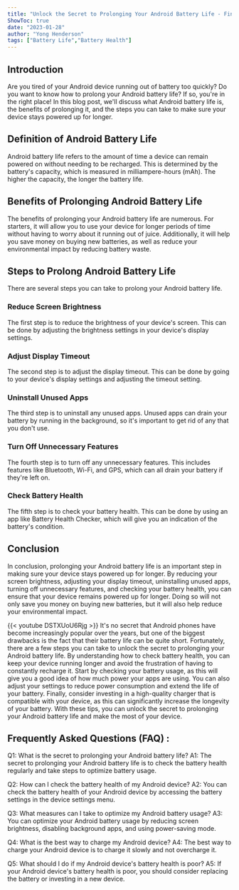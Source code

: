 ```yaml
---
title: "Unlock the Secret to Prolonging Your Android Battery Life - Find Out How to Check Battery Health Now!"
ShowToc: true 
date: "2023-01-28"
author: "Yong Henderson" 
tags: ["Battery Life","Battery Health"]
---
```

## Introduction 
Are you tired of your Android device running out of battery too quickly? Do you want to know how to prolong your Android battery life? If so, you're in the right place! In this blog post, we'll discuss what Android battery life is, the benefits of prolonging it, and the steps you can take to make sure your device stays powered up for longer. 

## Definition of Android Battery Life
Android battery life refers to the amount of time a device can remain powered on without needing to be recharged. This is determined by the battery's capacity, which is measured in milliampere-hours (mAh). The higher the capacity, the longer the battery life. 

## Benefits of Prolonging Android Battery Life
The benefits of prolonging your Android battery life are numerous. For starters, it will allow you to use your device for longer periods of time without having to worry about it running out of juice. Additionally, it will help you save money on buying new batteries, as well as reduce your environmental impact by reducing battery waste. 

## Steps to Prolong Android Battery Life
There are several steps you can take to prolong your Android battery life. 

### Reduce Screen Brightness
The first step is to reduce the brightness of your device's screen. This can be done by adjusting the brightness settings in your device's display settings. 

### Adjust Display Timeout
The second step is to adjust the display timeout. This can be done by going to your device's display settings and adjusting the timeout setting. 

### Uninstall Unused Apps
The third step is to uninstall any unused apps. Unused apps can drain your battery by running in the background, so it's important to get rid of any that you don't use. 

### Turn Off Unnecessary Features
The fourth step is to turn off any unnecessary features. This includes features like Bluetooth, Wi-Fi, and GPS, which can all drain your battery if they're left on. 

### Check Battery Health
The fifth step is to check your battery health. This can be done by using an app like Battery Health Checker, which will give you an indication of the battery's condition. 

## Conclusion
In conclusion, prolonging your Android battery life is an important step in making sure your device stays powered up for longer. By reducing your screen brightness, adjusting your display timeout, uninstalling unused apps, turning off unnecessary features, and checking your battery health, you can ensure that your device remains powered up for longer. Doing so will not only save you money on buying new batteries, but it will also help reduce your environmental impact.

{{< youtube DSTXUoU6Rjg >}} 
It's no secret that Android phones have become increasingly popular over the years, but one of the biggest drawbacks is the fact that their battery life can be quite short. Fortunately, there are a few steps you can take to unlock the secret to prolonging your Android battery life. By understanding how to check battery health, you can keep your device running longer and avoid the frustration of having to constantly recharge it. Start by checking your battery usage, as this will give you a good idea of how much power your apps are using. You can also adjust your settings to reduce power consumption and extend the life of your battery. Finally, consider investing in a high-quality charger that is compatible with your device, as this can significantly increase the longevity of your battery. With these tips, you can unlock the secret to prolonging your Android battery life and make the most of your device.

## Frequently Asked Questions (FAQ) :
Q1: What is the secret to prolonging your Android battery life?
A1: The secret to prolonging your Android battery life is to check the battery health regularly and take steps to optimize battery usage.

Q2: How can I check the battery health of my Android device?
A2: You can check the battery health of your Android device by accessing the battery settings in the device settings menu.

Q3: What measures can I take to optimize my Android battery usage?
A3: You can optimize your Android battery usage by reducing screen brightness, disabling background apps, and using power-saving mode.

Q4: What is the best way to charge my Android device?
A4: The best way to charge your Android device is to charge it slowly and not overcharge it.

Q5: What should I do if my Android device's battery health is poor?
A5: If your Android device's battery health is poor, you should consider replacing the battery or investing in a new device.


